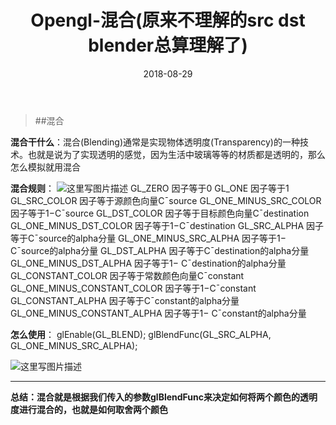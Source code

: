 ﻿---
layout: post
categories: opengl
title: 'Opengl-混合(原来不理解的src dst blender总算理解了)'
date: 2018-08-29
---

> ##混合

**混合干什么**：混合(Blending)通常是实现物体透明度(Transparency)的一种技术。也就是说为了实现透明的感觉，因为生活中玻璃等等的材质都是透明的，那么怎么模拟就用混合

**混合规则**：
![这里写图片描述](/images/opengl/blend1.png)
GL_ZERO	因子等于0
GL_ONE	因子等于1
GL_SRC_COLOR	因子等于源颜色向量C¯source
GL_ONE_MINUS_SRC_COLOR	因子等于1−C¯source
GL_DST_COLOR	因子等于目标颜色向量C¯destination
GL_ONE_MINUS_DST_COLOR	因子等于1−C¯destination
GL_SRC_ALPHA	因子等于C¯source的alpha分量
GL_ONE_MINUS_SRC_ALPHA	因子等于1− C¯source的alpha分量
GL_DST_ALPHA	因子等于C¯destination的alpha分量
GL_ONE_MINUS_DST_ALPHA	因子等于1− C¯destination的alpha分量
GL_CONSTANT_COLOR	因子等于常数颜色向量C¯constant
GL_ONE_MINUS_CONSTANT_COLOR	因子等于1−C¯constant
GL_CONSTANT_ALPHA	因子等于C¯constant的alpha分量
GL_ONE_MINUS_CONSTANT_ALPHA	因子等于1− C¯constant的alpha分量

**怎么使用**：
glEnable(GL_BLEND);
glBlendFunc(GL_SRC_ALPHA, GL_ONE_MINUS_SRC_ALPHA);

![这里写图片描述](/images/opengl/blend2.png)


----------


**总结：混合就是根据我们传入的参数glBlendFunc来决定如何将两个颜色的透明度进行混合的，也就是如何取舍两个颜色**

